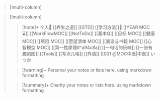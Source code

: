 >[!multi-column]


> [!multi-column]
>
>> [!note]+ 个人🚀
>> [[养生之道]]
	 [[GTD]]
	 [[学习方法]]🔬
	 [[YEAR MOC⌛]]
	 [[WorkFlowMOC]]
	 [[NotToDo]]
	 [[基本Q]]
	 [[目标 MOC]]
	 [[健康 MOC]]
	 [[项目 MOC]]
	 [[愿望清单 MOC]]
	 [[阅读与书籍 MOC]]
	 [[心智模型 MOC]]
		 [[第一性原理#^a94c8a]]
		 [[一句话的玩味]]
		 [[一张有趣的图]]
	 [[Tools]]
	 [[写点儿啥]]
	 [[外语]]
	 [[001 @MOC中医|中医]]
	 いつか
>
>> [!warning]+ Personal
>> your notes or lists here. using markdown formatting
>
>> [!summary]+ Charity
>> your notes or lists here. using markdown formatting


